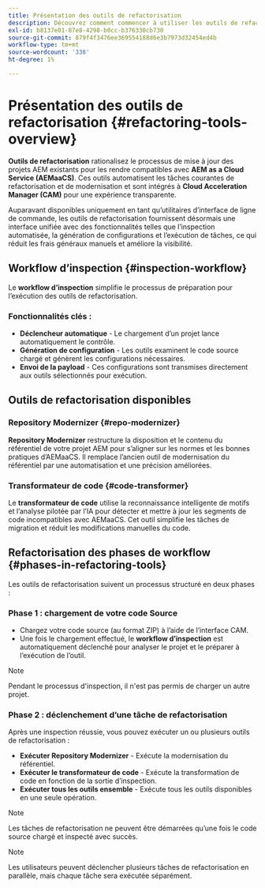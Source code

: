 ```yaml
---
title: Présentation des outils de refactorisation
description: Découvrez comment commencer à utiliser les outils de refactorisation d’AEM
exl-id: b8137e01-87e8-4298-b0cc-b376330cb730
source-git-commit: 879f4f3476ee369554188d6e3b7973d32454ed4b
workflow-type: tm+mt
source-wordcount: '338'
ht-degree: 1%

---
```


<!-- Alexandru: temporarily commeting this out, since it breaks validation

>[!CONTEXTUALHELP]
>id="aemcloud_rs_overview"
>title="Overview"
>abstract="Refactoring Tools is a solution developed by Adobe to help refactor existing AEM projects for compatibility with AEM as a Cloud Service. The tools are executed via Cloud Acceleration Manager (CAM) and automate key modernization tasks."
>additional-url="https://experienceleague.adobe.com/docs/experience-manager-cloud-service/content/migration-journey/cloud-migration/content-transfer-tool/guidelines-best-practices-content-transfer-tool.html?lang=fr" text="Guidelines and Best Practices"

-->

# Présentation des outils de refactorisation {#refactoring-tools-overview}

**Outils de refactorisation** rationalisez le processus de mise à jour des projets AEM existants pour les rendre compatibles avec **AEM as a Cloud Service (AEMaaCS)**. Ces outils automatisent les tâches courantes de refactorisation et de modernisation et sont intégrés à **Cloud Acceleration Manager (CAM)** pour une expérience transparente.

Auparavant disponibles uniquement en tant qu’utilitaires d’interface de ligne de commande, les outils de refactorisation fournissent désormais une interface unifiée avec des fonctionnalités telles que l’inspection automatisée, la génération de configurations et l’exécution de tâches, ce qui réduit les frais généraux manuels et améliore la visibilité.

## Workflow d’inspection {#inspection-workflow}

Le **workflow d’inspection** simplifie le processus de préparation pour l’exécution des outils de refactorisation.

### Fonctionnalités clés :

* **Déclencheur automatique** - Le chargement d’un projet lance automatiquement le contrôle.
* **Génération de configuration** - Les outils examinent le code source chargé et génèrent les configurations nécessaires.
* **Envoi de la payload** - Ces configurations sont transmises directement aux outils sélectionnés pour exécution.

## Outils de refactorisation disponibles

### Repository Modernizer {#repo-modernizer}

**Repository Modernizer** restructure la disposition et le contenu du référentiel de votre projet AEM pour s’aligner sur les normes et les bonnes pratiques d’AEMaaCS. Il remplace l’ancien outil de modernisation du référentiel par une automatisation et une précision améliorées.

### Transformateur de code {#code-transformer}

Le **transformateur de code** utilise la reconnaissance intelligente de motifs et l’analyse pilotée par l’IA pour détecter et mettre à jour les segments de code incompatibles avec AEMaaCS. Cet outil simplifie les tâches de migration et réduit les modifications manuelles du code.

## Refactorisation des phases de workflow {#phases-in-refactoring-tools}

Les outils de refactorisation suivent un processus structuré en deux phases :

### Phase 1 : chargement de votre code Source

* Chargez votre code source (au format ZIP) à l’aide de l’interface CAM.
* Une fois le chargement effectué, le **workflow d’inspection** est automatiquement déclenché pour analyser le projet et le préparer à l’exécution de l’outil.

>[!NOTE]
>Pendant le processus d&#39;inspection, il n&#39;est pas permis de charger un autre projet.

### Phase 2 : déclenchement d’une tâche de refactorisation

Après une inspection réussie, vous pouvez exécuter un ou plusieurs outils de refactorisation :

* **Exécuter Repository Modernizer** - Exécute la modernisation du référentiel.
* **Exécuter le transformateur de code** - Exécute la transformation de code en fonction de la sortie d’inspection.
* **Exécuter tous les outils ensemble** - Exécute tous les outils disponibles en une seule opération.

>[!NOTE]
>Les tâches de refactorisation ne peuvent être démarrées qu’une fois le code source chargé et inspecté avec succès.

>[!NOTE]
>Les utilisateurs peuvent déclencher plusieurs tâches de refactorisation en parallèle, mais chaque tâche sera exécutée séparément.
